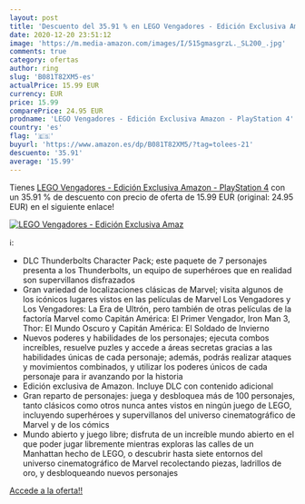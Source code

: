 ```yaml
---
layout: post
title: 'Descuento del 35.91 % en LEGO Vengadores - Edición Exclusiva Amaz'
date: 2020-12-20 23:51:12
image: 'https://m.media-amazon.com/images/I/515gmasgrzL._SL200_.jpg'
comments: true
category: ofertas
author: ring
slug: 'B081T82XM5-es'
actualPrice: 15.99 EUR
currency: EUR
price: 15.99
comparePrice: 24.95 EUR
prodname: 'LEGO Vengadores - Edición Exclusiva Amazon - PlayStation 4'
country: 'es'
flag: '🇪🇸'
buyurl: 'https://www.amazon.es/dp/B081T82XM5/?tag=tolees-21'
descuento: '35.91'
average: '15.99'
---
```


Tienes [LEGO Vengadores - Edición Exclusiva Amazon - PlayStation 4](https://www.amazon.es/dp/B081T82XM5/?tag=tolees-21) con un 35.91 % de descuento con precio de oferta de 15.99 EUR (original: 24.95 EUR) en el siguiente enlace!

[![LEGO Vengadores - Edición Exclusiva Amaz](https://m.media-amazon.com/images/I/515gmasgrzL._SL200_.jpg)](https://www.amazon.es/dp/B081T82XM5/?tag=tolees-21)

ℹ️:

- DLC Thunderbolts Character Pack; este paquete de 7 personajes presenta a los Thunderbolts, un equipo de superhéroes que en realidad son supervillanos disfrazados
- Gran variedad de localizaciones clásicas de Marvel; visita algunos de los icónicos lugares vistos en las películas de Marvel Los Vengadores y Los Vengadores: La Era de Ultrón, pero también de otras películas de la factoría Marvel como Capitán América: El Primer Vengador, Iron Man 3, Thor: El Mundo Oscuro y Capitán América: El Soldado de Invierno
- Nuevos poderes y habilidades de los personajes; ejecuta combos increíbles, resuelve puzles y accede a áreas secretas gracias a las habilidades únicas de cada personaje; además, podrás realizar ataques y movimientos combinados, y utilizar los poderes únicos de cada personaje para ir avanzando por la historia
- Edición exclusiva de Amazon. Incluye DLC con contenido adicional
- Gran reparto de personajes: juega y desbloquea más de 100 personajes, tanto clásicos como otros nunca antes vistos en ningún juego de LEGO, incluyendo superhéroes y supervillanos del universo cinematográfico de Marvel y de los cómics
- Mundo abierto y juego libre; disfruta de un increíble mundo abierto en el que poder jugar libremente mientras exploras las calles de un Manhattan hecho de LEGO, o descubrir hasta siete entornos del universo cinematográfico de Marvel recolectando piezas, ladrillos de oro, y desbloqueando nuevos personajes

[Accede a la oferta!!](https://www.amazon.es/dp/B081T82XM5/?tag=tolees-21)
